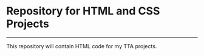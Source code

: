 # Repository for HTML and CSS Projects
<hr>
This repository will contain HTML code for my TTA projects.
